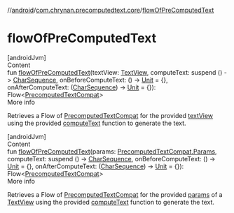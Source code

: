 //[android](../../index.md)/[com.chrynan.precomputedtext.core](index.md)/[flowOfPreComputedText](flow-of-pre-computed-text.md)



# flowOfPreComputedText  
[androidJvm]  
Content  
fun [flowOfPreComputedText](flow-of-pre-computed-text.md)(textView: [TextView](https://developer.android.com/reference/kotlin/android/widget/TextView.html), computeText: suspend () -> [CharSequence](https://kotlinlang.org/api/latest/jvm/stdlib/kotlin/-char-sequence/index.html), onBeforeComputeText: () -> [Unit](https://kotlinlang.org/api/latest/jvm/stdlib/kotlin/-unit/index.html) = {}, onAfterComputeText: ([CharSequence](https://kotlinlang.org/api/latest/jvm/stdlib/kotlin/-char-sequence/index.html)) -> [Unit](https://kotlinlang.org/api/latest/jvm/stdlib/kotlin/-unit/index.html) = {}): Flow<[PrecomputedTextCompat](https://developer.android.com/reference/kotlin/androidx/core/text/PrecomputedTextCompat.html)>  
More info  


Retrieves a Flow of [PrecomputedTextCompat](https://developer.android.com/reference/kotlin/androidx/core/text/PrecomputedTextCompat.html) for the provided [textView](flow-of-pre-computed-text.md) using the provided [computeText](flow-of-pre-computed-text.md) function to generate the text.

  


[androidJvm]  
Content  
fun [flowOfPreComputedText](flow-of-pre-computed-text.md)(params: [PrecomputedTextCompat.Params](https://developer.android.com/reference/kotlin/androidx/core/text/PrecomputedTextCompat.Params.html), computeText: suspend () -> [CharSequence](https://kotlinlang.org/api/latest/jvm/stdlib/kotlin/-char-sequence/index.html), onBeforeComputeText: () -> [Unit](https://kotlinlang.org/api/latest/jvm/stdlib/kotlin/-unit/index.html) = {}, onAfterComputeText: ([CharSequence](https://kotlinlang.org/api/latest/jvm/stdlib/kotlin/-char-sequence/index.html)) -> [Unit](https://kotlinlang.org/api/latest/jvm/stdlib/kotlin/-unit/index.html) = {}): Flow<[PrecomputedTextCompat](https://developer.android.com/reference/kotlin/androidx/core/text/PrecomputedTextCompat.html)>  
More info  


Retrieves a Flow of [PrecomputedTextCompat](https://developer.android.com/reference/kotlin/androidx/core/text/PrecomputedTextCompat.html) for the provided [params](flow-of-pre-computed-text.md) of a [TextView](https://developer.android.com/reference/kotlin/android/widget/TextView.html) using the provided [computeText](flow-of-pre-computed-text.md) function to generate the text.

  



